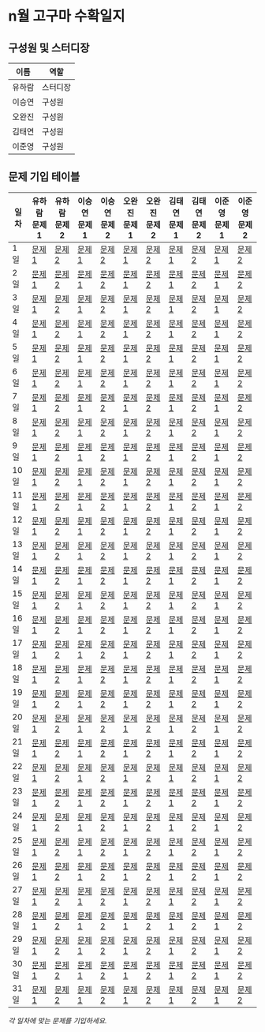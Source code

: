 # n월 고구마 수확일지

## 구성원 및 스터디장

| 이름   | 역할    |
| ------ | ------- |
| 유하람 | 스터디장 |
| 이승연 | 구성원  |
| 오완진 | 구성원  |
| 김태연 | 구성원  |
| 이준영 | 구성원  |

## 문제 기입 테이블

<table>
  <thead>
    <tr>
      <th>일차</th>
      <th>유하람 문제1</th>
      <th>유하람 문제2</th>
      <th>이승연 문제1</th>
      <th>이승연 문제2</th>
      <th>오완진 문제1</th>
      <th>오완진 문제2</th>
      <th>김태연 문제1</th>
      <th>김태연 문제2</th>
      <th>이준영 문제 1</th>
      <th>이준영 문제 2</th>
    </tr>
  </thead>
  <tbody>
    <tr>
    <tr>
      <td>1일</td>
      <td><a href="#">문제 1</a></td>
      <td><a href="#">문제 2</a></td>
      <td><a href="#">문제 1</a></td>
      <td><a href="#">문제 2</a></td>
      <td><a href="#">문제 1</a></td>
      <td><a href="#">문제 2</a></td>
      <td><a href="#">문제 1</a></td>
      <td><a href="#">문제 2</a></td>
      <td><a href="#">문제 1</a></td>
      <td><a href="#">문제 2</a></td>
    </tr>
    <tr>
      <td>2일</td>
      <td><a href="#">문제 1</a></td>
      <td><a href="#">문제 2</a></td>
      <td><a href="#">문제 1</a></td>
      <td><a href="#">문제 2</a></td>
      <td><a href="#">문제 1</a></td>
      <td><a href="#">문제 2</a></td>
      <td><a href="#">문제 1</a></td>
      <td><a href="#">문제 2</a></td>
      <td><a href="#">문제 1</a></td>
      <td><a href="#">문제 2</a></td>
    </tr>
    <tr>
      <td>3일</td>
      <td><a href="#">문제 1</a></td>
      <td><a href="#">문제 2</a></td>
      <td><a href="#">문제 1</a></td>
      <td><a href="#">문제 2</a></td>
      <td><a href="#">문제 1</a></td>
      <td><a href="#">문제 2</a></td>
      <td><a href="#">문제 1</a></td>
      <td><a href="#">문제 2</a></td>
      <td><a href="#">문제 1</a></td>
      <td><a href="#">문제 2</a></td>
    </tr>
    <tr>
      <td>4일</td>
      <td><a href="#">문제 1</a></td>
      <td><a href="#">문제 2</a></td>
      <td><a href="#">문제 1</a></td>
      <td><a href="#">문제 2</a></td>
      <td><a href="#">문제 1</a></td>
      <td><a href="#">문제 2</a></td>
      <td><a href="#">문제 1</a></td>
      <td><a href="#">문제 2</a></td>
      <td><a href="#">문제 1</a></td>
      <td><a href="#">문제 2</a></td>
    </tr>
    <tr>
      <td>5일</td>
      <td><a href="#">문제 1</a></td>
      <td><a href="#">문제 2</a></td>
      <td><a href="#">문제 1</a></td>
      <td><a href="#">문제 2</a></td>
      <td><a href="#">문제 1</a></td>
      <td><a href="#">문제 2</a></td>
      <td><a href="#">문제 1</a></td>
      <td><a href="#">문제 2</a></td>
      <td><a href="#">문제 1</a></td>
      <td><a href="#">문제 2</a></td>
    </tr> 
    <tr>
      <td>6일</td>
      <td><a href="#">문제 1</a></td>
      <td><a href="#">문제 2</a></td>
      <td><a href="#">문제 1</a></td>
      <td><a href="#">문제 2</a></td>
      <td><a href="#">문제 1</a></td>
      <td><a href="#">문제 2</a></td>
      <td><a href="#">문제 1</a></td>
      <td><a href="#">문제 2</a></td>
      <td><a href="#">문제 1</a></td>
      <td><a href="#">문제 2</a></td>
    </tr>
    <tr>
      <td>7일</td>
      <td><a href="#">문제 1</a></td>
      <td><a href="#">문제 2</a></td>
      <td><a href="#">문제 1</a></td>
      <td><a href="#">문제 2</a></td>
      <td><a href="#">문제 1</a></td>
      <td><a href="#">문제 2</a></td>
      <td><a href="#">문제 1</a></td>
      <td><a href="#">문제 2</a></td>
      <td><a href="#">문제 1</a></td>
      <td><a href="#">문제 2</a></td>
    </tr>
    <tr>
      <td>8일</td>
      <td><a href="#">문제 1</a></td>
      <td><a href="#">문제 2</a></td>
      <td><a href="#">문제 1</a></td>
      <td><a href="#">문제 2</a></td>
      <td><a href="#">문제 1</a></td>
      <td><a href="#">문제 2</a></td>
      <td><a href="#">문제 1</a></td>
      <td><a href="#">문제 2</a></td>
      <td><a href="#">문제 1</a></td>
      <td><a href="#">문제 2</a></td>
    </tr>
    <tr>
      <td>9일</td>
      <td><a href="#">문제 1</a></td>
      <td><a href="#">문제 2</a></td>
      <td><a href="#">문제 1</a></td>
      <td><a href="#">문제 2</a></td>
      <td><a href="#">문제 1</a></td>
      <td><a href="#">문제 2</a></td>
      <td><a href="#">문제 1</a></td>
      <td><a href="#">문제 2</a></td>
      <td><a href="#">문제 1</a></td>
      <td><a href="#">문제 2</a></td>
    </tr>
    <tr>
      <td>10일</td>
      <td><a href="#">문제 1</a></td>
      <td><a href="#">문제 2</a></td>
      <td><a href="#">문제 1</a></td>
      <td><a href="#">문제 2</a></td>
      <td><a href="#">문제 1</a></td>
      <td><a href="#">문제 2</a></td>
      <td><a href="#">문제 1</a></td>
      <td><a href="#">문제 2</a></td>
      <td><a href="#">문제 1</a></td>
      <td><a href="#">문제 2</a></td>
    </tr>
    <tr>
      <td>11일</td>
      <td><a href="#">문제 1</a></td>
      <td><a href="#">문제 2</a></td>
      <td><a href="#">문제 1</a></td>
      <td><a href="#">문제 2</a></td>
      <td><a href="#">문제 1</a></td>
      <td><a href="#">문제 2</a></td>
      <td><a href="#">문제 1</a></td>
      <td><a href="#">문제 2</a></td>
      <td><a href="#">문제 1</a></td>
      <td><a href="#">문제 2</a></td>
    </tr>
    <tr>
      <td>12일</td>
      <td><a href="#">문제 1</a></td>
      <td><a href="#">문제 2</a></td>
      <td><a href="#">문제 1</a></td>
      <td><a href="#">문제 2</a></td>
      <td><a href="#">문제 1</a></td>
      <td><a href="#">문제 2</a></td>
      <td><a href="#">문제 1</a></td>
      <td><a href="#">문제 2</a></td>
      <td><a href="#">문제 1</a></td>
      <td><a href="#">문제 2</a></td>
    </tr>
    <tr>
      <td>13일</td>
      <td><a href="#">문제 1</a></td>
      <td><a href="#">문제 2</a></td>
      <td><a href="#">문제 1</a></td>
      <td><a href="#">문제 2</a></td>
      <td><a href="#">문제 1</a></td>
      <td><a href="#">문제 2</a></td>
      <td><a href="#">문제 1</a></td>
      <td><a href="#">문제 2</a></td>
      <td><a href="#">문제 1</a></td>
      <td><a href="#">문제 2</a></td>
    </tr>
    <tr>
      <td>14일</td>
      <td><a href="#">문제 1</a></td>
      <td><a href="#">문제 2</a></td>
      <td><a href="#">문제 1</a></td>
      <td><a href="#">문제 2</a></td>
      <td><a href="#">문제 1</a></td>
      <td><a href="#">문제 2</a></td>
      <td><a href="#">문제 1</a></td>
      <td><a href="#">문제 2</a></td>
      <td><a href="#">문제 1</a></td>
      <td><a href="#">문제 2</a></td>
    </tr>
    <tr>
      <td>15일</td>
      <td><a href="#">문제 1</a></td>
      <td><a href="#">문제 2</a></td>
      <td><a href="#">문제 1</a></td>
      <td><a href="#">문제 2</a></td>
      <td><a href="#">문제 1</a></td>
      <td><a href="#">문제 2</a></td>
      <td><a href="#">문제 1</a></td>
      <td><a href="#">문제 2</a></td>
      <td><a href="#">문제 1</a></td>
      <td><a href="#">문제 2</a></td>
    </tr>
    <tr>
      <td>16일</td>
      <td><a href="#">문제 1</a></td>
      <td><a href="#">문제 2</a></td>
      <td><a href="#">문제 1</a></td>
      <td><a href="#">문제 2</a></td>
      <td><a href="#">문제 1</a></td>
      <td><a href="#">문제 2</a></td>
      <td><a href="#">문제 1</a></td>
      <td><a href="#">문제 2</a></td>
      <td><a href="#">문제 1</a></td>
      <td><a href="#">문제 2</a></td>
    </tr>
    <tr>
      <td>17일</td>
      <td><a href="#">문제 1</a></td>
      <td><a href="#">문제 2</a></td>
      <td><a href="#">문제 1</a></td>
      <td><a href="#">문제 2</a></td>
      <td><a href="#">문제 1</a></td>
      <td><a href="#">문제 2</a></td>
      <td><a href="#">문제 1</a></td>
      <td><a href="#">문제 2</a></td>
      <td><a href="#">문제 1</a></td>
      <td><a href="#">문제 2</a></td>
    </tr>
    <tr>
      <td>18일</td>
      <td><a href="#">문제 1</a></td>
      <td><a href="#">문제 2</a></td>
      <td><a href="#">문제 1</a></td>
      <td><a href="#">문제 2</a></td>
      <td><a href="#">문제 1</a></td>
      <td><a href="#">문제 2</a></td>
      <td><a href="#">문제 1</a></td>
      <td><a href="#">문제 2</a></td>
      <td><a href="#">문제 1</a></td>
      <td><a href="#">문제 2</a></td>
    </tr>
    <tr>
      <td>19일</td>
      <td><a href="#">문제 1</a></td>
      <td><a href="#">문제 2</a></td>
      <td><a href="#">문제 1</a></td>
      <td><a href="#">문제 2</a></td>
      <td><a href="#">문제 1</a></td>
      <td><a href="#">문제 2</a></td>
      <td><a href="#">문제 1</a></td>
      <td><a href="#">문제 2</a></td>
      <td><a href="#">문제 1</a></td>
      <td><a href="#">문제 2</a></td>
    </tr>
    <tr>
      <td>20일</td>
      <td><a href="#">문제 1</a></td>
      <td><a href="#">문제 2</a></td>
      <td><a href="#">문제 1</a></td>
      <td><a href="#">문제 2</a></td>
      <td><a href="#">문제 1</a></td>
      <td><a href="#">문제 2</a></td>
      <td><a href="#">문제 1</a></td>
      <td><a href="#">문제 2</a></td>
      <td><a href="#">문제 1</a></td>
      <td><a href="#">문제 2</a></td>
    </tr>
    <tr>
      <td>21일</td>
      <td><a href="#">문제 1</a></td>
      <td><a href="#">문제 2</a></td>
      <td><a href="#">문제 1</a></td>
      <td><a href="#">문제 2</a></td>
      <td><a href="#">문제 1</a></td>
      <td><a href="#">문제 2</a></td>
      <td><a href="#">문제 1</a></td>
      <td><a href="#">문제 2</a></td>
      <td><a href="#">문제 1</a></td>
      <td><a href="#">문제 2</a></td>
    </tr>
    <tr>
      <td>22일</td>
      <td><a href="#">문제 1</a></td>
      <td><a href="#">문제 2</a></td>
      <td><a href="#">문제 1</a></td>
      <td><a href="#">문제 2</a></td>
      <td><a href="#">문제 1</a></td>
      <td><a href="#">문제 2</a></td>
      <td><a href="#">문제 1</a></td>
      <td><a href="#">문제 2</a></td>
      <td><a href="#">문제 1</a></td>
      <td><a href="#">문제 2</a></td>
    </tr>
    <tr>
      <td>23일</td>
      <td><a href="#">문제 1</a></td>
      <td><a href="#">문제 2</a></td>
      <td><a href="#">문제 1</a></td>
      <td><a href="#">문제 2</a></td>
      <td><a href="#">문제 1</a></td>
      <td><a href="#">문제 2</a></td>
      <td><a href="#">문제 1</a></td>
      <td><a href="#">문제 2</a></td>
      <td><a href="#">문제 1</a></td>
      <td><a href="#">문제 2</a></td>
    </tr>
    <tr>
      <td>24일</td>
      <td><a href="#">문제 1</a></td>
      <td><a href="#">문제 2</a></td>
      <td><a href="#">문제 1</a></td>
      <td><a href="#">문제 2</a></td>
      <td><a href="#">문제 1</a></td>
      <td><a href="#">문제 2</a></td>
      <td><a href="#">문제 1</a></td>
      <td><a href="#">문제 2</a></td>
      <td><a href="#">문제 1</a></td>
      <td><a href="#">문제 2</a></td>
    </tr>
    <tr>
      <td>25일</td>
      <td><a href="#">문제 1</a></td>
      <td><a href="#">문제 2</a></td>
      <td><a href="#">문제 1</a></td>
      <td><a href="#">문제 2</a></td>
      <td><a href="#">문제 1</a></td>
      <td><a href="#">문제 2</a></td>
      <td><a href="#">문제 1</a></td>
      <td><a href="#">문제 2</a></td>
      <td><a href="#">문제 1</a></td>
      <td><a href="#">문제 2</a></td>
    </tr>
    <tr>
      <td>26일</td>
      <td><a href="#">문제 1</a></td>
      <td><a href="#">문제 2</a></td>
      <td><a href="#">문제 1</a></td>
      <td><a href="#">문제 2</a></td>
      <td><a href="#">문제 1</a></td>
      <td><a href="#">문제 2</a></td>
      <td><a href="#">문제 1</a></td>
      <td><a href="#">문제 2</a></td>
      <td><a href="#">문제 1</a></td>
      <td><a href="#">문제 2</a></td>
    </tr>
    <tr>
      <td>27일</td>
      <td><a href="#">문제 1</a></td>
      <td><a href="#">문제 2</a></td>
      <td><a href="#">문제 1</a></td>
      <td><a href="#">문제 2</a></td>
      <td><a href="#">문제 1</a></td>
      <td><a href="#">문제 2</a></td>
      <td><a href="#">문제 1</a></td>
      <td><a href="#">문제 2</a></td>
      <td><a href="#">문제 1</a></td>
      <td><a href="#">문제 2</a></td>
    </tr>
    <tr>
      <td>28일</td>
      <td><a href="#">문제 1</a></td>
      <td><a href="#">문제 2</a></td>
      <td><a href="#">문제 1</a></td>
      <td><a href="#">문제 2</a></td>
      <td><a href="#">문제 1</a></td>
      <td><a href="#">문제 2</a></td>
      <td><a href="#">문제 1</a></td>
      <td><a href="#">문제 2</a></td>
      <td><a href="#">문제 1</a></td>
      <td><a href="#">문제 2</a></td>
    </tr>
    <tr>
      <td>29일</td>
      <td><a href="#">문제 1</a></td>
      <td><a href="#">문제 2</a></td>
      <td><a href="#">문제 1</a></td>
      <td><a href="#">문제 2</a></td>
      <td><a href="#">문제 1</a></td>
      <td><a href="#">문제 2</a></td>
      <td><a href="#">문제 1</a></td>
      <td><a href="#">문제 2</a></td>
      <td><a href="#">문제 1</a></td>
      <td><a href="#">문제 2</a></td>
    </tr>
    <tr>
      <td>30일</td>
      <td><a href="#">문제 1</a></td>
      <td><a href="#">문제 2</a></td>
      <td><a href="#">문제 1</a></td>
      <td><a href="#">문제 2</a></td>
      <td><a href="#">문제 1</a></td>
      <td><a href="#">문제 2</a></td>
      <td><a href="#">문제 1</a></td>
      <td><a href="#">문제 2</a></td>
      <td><a href="#">문제 1</a></td>
      <td><a href="#">문제 2</a></td>
    </tr>
    <tr>
      <td>31일</td>
      <td><a href="#">문제 1</a></td>
      <td><a href="#">문제 2</a></td>
      <td><a href="#">문제 1</a></td>
      <td><a href="#">문제 2</a></td>
      <td><a href="#">문제 1</a></td>
      <td><a href="#">문제 2</a></td>
      <td><a href="#">문제 1</a></td>
      <td><a href="#">문제 2</a></td>
      <td><a href="#">문제 1</a></td>
      <td><a href="#">문제 2</a></td>
    </tr>
  </tbody>
</table>

*각 일차에 맞는 문제를 기입하세요.*
